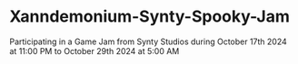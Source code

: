 # Xanndemonium-Synty-Spooky-Jam
Participating in a Game Jam from Synty Studios during October 17th 2024 at 11:00 PM to October 29th 2024 at 5:00 AM
